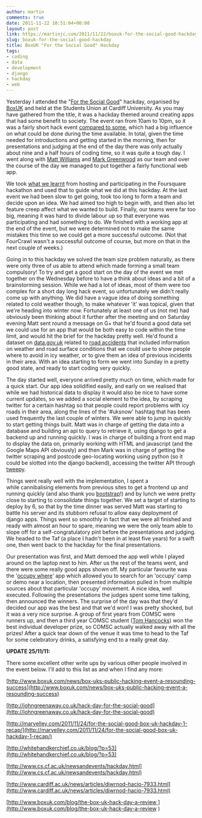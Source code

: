 ```yaml
---
author: martin
comments: true
date: 2011-11-22 10:51:04+00:00
layout: post
link: https://martinjc.com/2011/11/22/boxuk-for-the-social-good-hackday/
slug: boxuk-for-the-social-good-hackday
title: BoxUK "For the Social Good" Hackday
tags:
- coding
- data
- development
- django
- hackday
- web
---
```


Yesterday I attended the "[For the Social Good](http://hackday.boxuk.com/)" hackday, organised by [BoxUK](http://www.boxuk.com/) and held at the Students Union at Cardiff University. As you may have gathered from the title, it was a hackday themed around creating apps that had some benefit to society. The event ran from 10am to 10pm, so it was a fairly short hack event [compared to some](/2011/09/14/foursquare-hackathon/), which had a big influence on what could be done during the time available. In total, given the time needed for introductions and getting started in the morning, then for presentations and judging at the end of the day there was only actually about nine and a half hours of coding time, so it was quite a tough day. I went along with [Matt Williams](http://www.twitter.com/voxmjw) and [Mark Greenwood](http://www.twitter.com/whitehankey) as our team and over the course of the day we managed to put together a fairly functional web app.

We took [what we learnt](/2011/11/22/foursquare-hackathon-post-mortem/) from hosting and participating in the Foursquare hackathon and used that to guide what we did at this hackday. At the last event we had been slow to get going, took too long to form a team and decide upon an idea. We had aimed too high to begin with, and then also let feature creep affect what we wanted to build. Finally, our teams were far too big, meaning it was hard to divide labour up so that everyone was participating and had something to do. We finished with a working app at the end of the event, but we were determined not to make the same mistakes this time so we could get a more successful outcome. (Not that FourCrawl wasn't a successful outcome of course, but more on that in the next couple of weeks.)

Going in to this hackday we solved the team size problem naturally, as there were only three of us able to attend which made forming a small team compulsory! To try and get a good start on the day of the event we met together on the Wednesday before to have a think about ideas and a bit of a brainstorming session. While we had a lot of ideas, most of them were too complex for a short day long hack event, so unfortunately we didn't really come up with anything. We did have a vague idea of doing something related to cold weather though, to make whatever 'it' was topical, given that we're heading into winter now. Fortunately at least one of us (not me) had obviously been thinking about it further after the meeting and on Saturday evening Matt sent round a message on G+ that he'd found a good data set we could use for an app that would be both easy to code within the time limit, and would hit the brief for the hackday pretty well. He'd found a dataset on [data.gov.uk](http://data.gov.uk/) related to [road accidents](http://data.gov.uk/dataset/road-accidents-safety-data) that included information on weather and road surface conditions that we could use to show people where to avoid in icy weather, or to give them an idea of previous incidents in their area. With an idea starting to form we went into Sunday in a pretty good state, and ready to start coding very quickly.

The day started well, everyone arrived pretty much on time, which made for a quick start. Our app idea solidified easily, and early on we realised that while we had historical data to display it would also be nice to have some current updates, so we added a social element to the idea, by scraping twitter for a certain hashtag so that people could report problems with icy roads in their area, along the lines of the '#uksnow' hashtag that has been used frequently the last couple of winters. We were able to jump in quickly to start getting things built. Matt was in charge of getting the data into a database and building an api to query to retrieve it, using django to get a backend up and running quickly. I was in charge of building a front end map to display the data on, primarily working with HTML and javascript (and the Google Maps API obviously) and then Mark was in charge of getting the twitter scraping and postcode geo-locating working using python (so it could be slotted into the django backend), accessing the twitter API through [tweepy](http://tweepy.github.com/).

Things went really well with the implementation, I spent a while cannibalising elements from previous sites to get a frontend up and running quickly (and also thank you [bootstrap](http://twitter.github.com/bootstrap/)!) and by lunch we were pretty close to starting to consolidate things together. We set a target of starting to deploy by 6, so that by the time dinner was served Matt was starting to battle his server and its stubborn refusal to allow easy deployment of django apps. Things went so smoothly in fact that we were all finished and ready with almost an hour to spare, meaning we were the only team able to slope off for a self-congratulatory pint before the presentations and judging. We headed to the Taf (a place I hadn't been in at least five years) for a swift one, then went back to the hackday for the final presentations.

Our presentation was first, and Matt demoed the app well while I played around on the laptop next to him. After us the rest of the teams went, and there were some really good apps shown off. My particular favourite was the '[occupy where](http://occupywhere.herokuapp.com/)' app which allowed you to search for an 'occupy' camp or demo near a location, then presented information pulled in from multiple sources about that particular 'occupy' movement. A nice idea, well executed. Following the presentations the judges spent some time talking, then announced the winners. The surprise of the day was that they'd decided our app was the best and that we'd won! I was pretty shocked, but it was a very nice surprise. A group of first years from COMSC were runners up, and then a third year COMSC student ([Tom Hancocks](http://www.twitter.com/TomJHancocks)) won the best individual developer prize, so COMSC actually walked away with all the prizes! After a quick tear down of the venue it was time to head to the Taf for some celebratory drinks, a satisfying end to a really great day.


**UPDATE 25/11/11:**

There some excellent other write ups by various other people involved in the event below. I'll add to this list as and when I find any more:

[http://www.boxuk.com/news/box-uks-public-hacking-event-a-resounding-success](http://www.boxuk.com/news/box-uks-public-hacking-event-a-resounding-success)

[http://johngreenaway.co.uk/hack-day-for-the-social-good](http://johngreenaway.co.uk/hack-day-for-the-social-good)

[http://marvelley.com/2011/11/24/for-the-social-good-box-uk-hackday-1-recap/](http://marvelley.com/2011/11/24/for-the-social-good-box-uk-hackday-1-recap/)

[http://whitehandkerchief.co.uk/blog/?p=53](http://whitehandkerchief.co.uk/blog/?p=53)

[http://www.cs.cf.ac.uk/newsandevents/hackday.html](http://www.cs.cf.ac.uk/newsandevents/hackday.html)

[http://www.cardiff.ac.uk/news/articles/diwrnod-hacio-7933.html](http://www.cardiff.ac.uk/news/articles/diwrnod-hacio-7933.html)

[http://www.boxuk.com/blog/the-box-uk-hack-day-a-review ](http://www.boxuk.com/blog/the-box-uk-hack-day-a-review )
